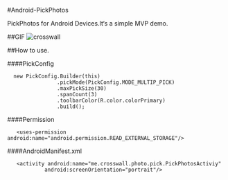 #Android-PickPhotos

PickPhotos for Android Devices.It‘s a simple MVP demo. 

##GIF
![crosswall](https://github.com/crosswall/Android-PickPhotos/blob/master/art/pickphotos.gif)


##How to use.

####PickConfig

```code
  new PickConfig.Builder(this)
                .pickMode(PickConfig.MODE_MULTIP_PICK)
                .maxPickSize(30)
                .spanCount(3)
                .toolbarColor(R.color.colorPrimary)
                .build();
```
####Permission

```code
   <uses-permission android:name="android.permission.READ_EXTERNAL_STORAGE"/>
```
####AndroidManifest.xml
```code
   <activity android:name="me.crosswall.photo.pick.PickPhotosActiviy"
            android:screenOrientation="portrait"/>
```

